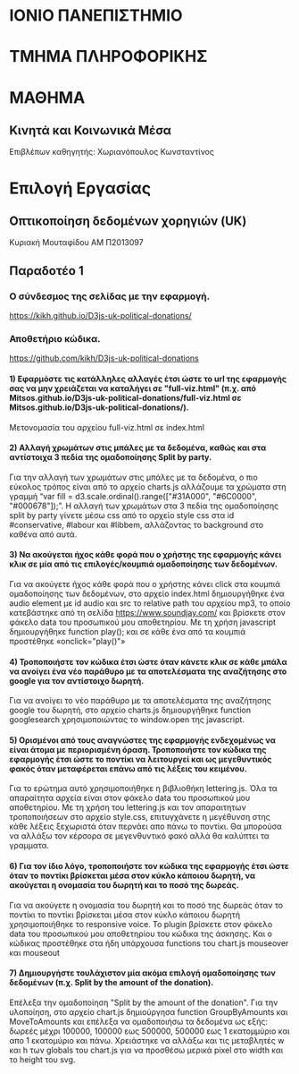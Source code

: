 # ΙΟΝΙΟ ΠΑΝΕΠΙΣΤΗΜΙΟ 


# ΤΜΗΜΑ ΠΛΗΡΟΦΟΡΙΚΗΣ 


# ΜΑΘΗΜΑ
## Κινητά και Κοινωνικά Μέσα
 
Επιβλέπων καθηγητής: Χωριανόπουλος Κωνσταντίνος 


# Επιλογή Εργασίας
## Οπτικοποίηση δεδομένων χορηγιών (UK)

Κυριακή Μουταφίδου
ΑΜ Π2013097

## Παραδοτέο 1
### Ο σύνδεσμος της σελίδας με την εφαρμογή.

https://kikh.github.io/D3js-uk-political-donations/

### Αποθετήριο κώδικα.

https://github.com/kikh/D3js-uk-political-donations

#### 1) Εφαρμόστε τις κατάλληλες αλλαγές έτσι ώστε το url της εφαρμογής σας να μην χρειάζεται να καταλήγει σε "full-viz.html" (π.χ. από Mitsos.github.io/D3js-uk-political-donations/full-viz.html σε Mitsos.github.io/D3js-uk-political-donations/).

Μετονομασία του αρχείου full-viz.html σε index.html

#### 2) Αλλαγή χρωμάτων στις μπάλες με τα δεδομένα, καθώς και στα αντίστοιχα 3 πεδία της ομαδοποίησης Split by party.

Για την αλλαγή των χρωμάτων στις μπάλες με τα δεδομένα, o πιο εύκολος τρόπος είναι από το αρχείο charts.js αλλάζουμε τα χρώματα στη γραμμή “var fill = d3.scale.ordinal().range(["#31A000", "#6C0000", "#000678"]);”. Η αλλαγή των χρωμάτων στα 3 πεδία της ομαδοποίησης split by party γίνετε μέσω css από το αρχείο style css στα id #conservative, #labour και #libbem, αλλάζοντας το background στο καθένα από αυτά.

#### 3) Να ακούγεται ήχος κάθε φορά που ο χρήστης της εφαρμογής κάνει κλικ σε μία από τις επιλογές/κουμπιά ομαδοποίησης των δεδομένων.
Για να ακούγετε ήχος κάθε φορά που ο χρήστης κάνει click στα κουμπιά ομαδοποίησης των δεδομένων, στο αρχείο index.html δημιουργήθηκε ένα audio element με id audio και src το relative path του αρχείου mp3, το οποίο κατεβάστηκε από τη σελίδα https://www.soundjay.com/ και βρίσκετε στον φάκελο data του προσωπικού μου αποθετηρίου. Με τη χρήση javascript δημιουργήθηκε function play(); και σε κάθε ένα από τα κουμπιά προστέθηκε «onclick="play()"»

#### 4) Τροποποιήστε τον κώδικα έτσι ώστε όταν κάνετε κλικ σε κάθε μπάλα να ανοίγει ένα νέο παράθυρο με τα αποτελέσματα της αναζήτησης στο google για τον αντίστοιχο δωρητή.
Για να ανοίγει το νέο παράθυρο με τα αποτελέσματα της αναζήτησης google του δωρητή, στο αρχείο charts.js δημιουργήθηκε function googlesearch χρησιμοποιώντας το window.open της javascript.

#### 5) Ορισμένοι από τους αναγνώστες της εφαρμογής ενδεχομένως να είναι άτομα με περιορισμένη όραση. Τροποποιήστε τον κώδικα της εφαρμογής έτσι ώστε το ποντίκι να λειτουργεί και ως μεγεθυντικός φακός όταν μεταφέρεται επάνω από τις λέξεις του κειμένου.
Για το ερώτημα αυτό χρησιμοποιήθηκε η βιβλιοθήκη lettering.js. Όλα τα απαραίτητα αρχεία είναι στον φάκελο data του προσωπικού μου αποθετηρίου. Με τη χρήση του lettering.js και τον απαραιτητων τροποποιήσεων στο αρχείο style.css, επιτυγχάνετε η μεγέθυνση στης κάθε λέξεις ξεχωριστά όταν περνάει απο πάνω το ποντίκι. Θα μπορούσα να αλλάξω τον κέρσορα σε μεγενθυντικό φακό αλλά θα καλύπτει τα γραμματα.

#### 6) Για τον ίδιο λόγο, τροποποιήστε τον κώδικα της εφαρμογής έτσι ώστε όταν το ποντίκι βρίσκεται μέσα στον κύκλο κάποιου δωρητή, να ακούγεται η ονομασία του δωρητή και το ποσό της δωρεάς.
Για να ακούγετε η ονομασία του δωρητή και το ποσό της δωρεάς όταν το ποντίκι  το ποντίκι βρίσκεται μέσα στον κύκλο κάποιου δωρητή χρησιμοποιήθηκε το responsive voice. To plugin βρίσκετε στον φάκελο data του προσωπικού μου αποθετηρίου του κώδικα της άσκησης. Και ο κώδικας προστέθηκε στα ήδη υπάρχουσα functions του chart.js mouseover και mouseout

#### 7) Δημιουργήστε τουλάχιστον μία ακόμα επιλογή ομαδοποίησης των δεδομένων (π.χ. Split by the amount of the donation).
Επέλεξα την ομαδοποίηση "Split by the amount of the donation". Για την υλοποίηση, στο αρχείο chart.js δημιούργησα function GroupByAmounts και MoveToAmounts και επέλεξα να ομαδοποιήσω τα δεδομένα ως εξής: δωρεές μέχρι 100000, 100000 εως 500000, 500000 εως 1 εκατομμύριο και απο 1 εκατομύριο και πάνω. Χρειάστηκε να αλλάξω και τις μεταβλητές w και h των globals του chart.js για να προσθέσω μερικά pixel στο width και το height του svg.
